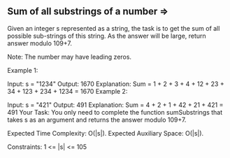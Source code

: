 Sum of all substrings of a number  =>
---------------------------------


Given an integer s represented as a string, the task is to get the sum of all possible sub-strings of this string.
As the answer will be large, return answer modulo 109+7. 

Note: The number may have leading zeros.

Example 1:

Input:
s = "1234"
Output: 
1670
Explanation: 
Sum = 1 + 2 + 3 + 4 + 12 + 23 + 34 + 123 + 234 + 1234 = 1670
Example 2:

Input:
s = "421"
Output: 
491
Explanation: 
Sum = 4 + 2 + 1 + 42 + 21 + 421 = 491
Your Task:
You only need to complete the function sumSubstrings that takes s as an argument and returns the answer modulo 109+7.

Expected Time Complexity: O(|s|).
Expected Auxiliary Space: O(|s|).

Constraints:
1 <= |s| <= 105


